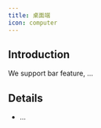 ```yaml
---
title: 桌面端
icon: computer
---
```


## Introduction

We support bar feature, ...

## Details


- ...
